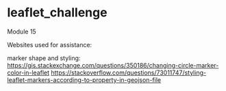 # leaflet_challenge
Module 15

Websites used for assistance:

marker shape and styling:
https://gis.stackexchange.com/questions/350186/changing-circle-marker-color-in-leaflet
https://stackoverflow.com/questions/73011747/styling-leaflet-markers-according-to-property-in-geojson-file

